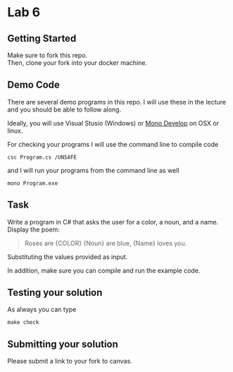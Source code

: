 #  Lab 6

##  Getting Started
Make sure to fork this repo.  
Then, clone your fork into your docker machine. 

##  Demo Code
There are several demo programs in this repo. 
I will use these in the lecture and you should be able to follow along. 

Ideally, you will use Visual Stusio (Windows) or [Mono Develop](https://www.monodevelop.com/download) on OSX or linux. 

For checking your programs I will use the command line to compile code

```
csc Program.cs /UNSAFE
```
and I will run your programs from the command line as well
```
mono Program.exe
```  

##  Task
Write a program in C# that asks the user for a color, a noun, and a name. 
Display the poem:

> Roses are {COLOR}
> {Noun} are blue,
> {Name} loves you. 

Substituting the values provided as input. 

In addition, make sure you can compile and run the example code. 

## Testing your solution

As always you can type
```
make check
```

## Submitting your solution 
Please submit a link to your fork to canvas. 

